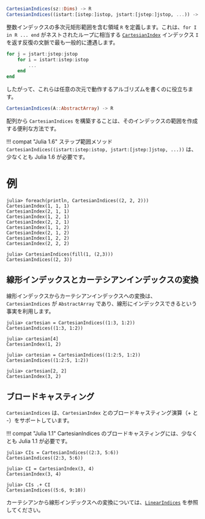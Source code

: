 ```julia
CartesianIndices(sz::Dims) -> R
CartesianIndices((istart:[istep:]istop, jstart:[jstep:]jstop, ...)) -> R
```

整数インデックスの多次元矩形範囲を含む領域 `R` を定義します。これは、`for I in R ... end` がネストされたループに相当する [`CartesianIndex`](@ref) インデックス `I` を返す反復の文脈で最も一般的に遭遇します。

```julia
for j = jstart:jstep:jstop
    for i = istart:istep:istop
        ...
    end
end
```

したがって、これらは任意の次元で動作するアルゴリズムを書くのに役立ちます。

```julia
CartesianIndices(A::AbstractArray) -> R
```

配列から `CartesianIndices` を構築することは、そのインデックスの範囲を作成する便利な方法です。

!!! compat "Julia 1.6"
    ステップ範囲メソッド `CartesianIndices((istart:istep:istop, jstart:[jstep:]jstop, ...))` は、少なくとも Julia 1.6 が必要です。


# 例

```jldoctest
julia> foreach(println, CartesianIndices((2, 2, 2)))
CartesianIndex(1, 1, 1)
CartesianIndex(2, 1, 1)
CartesianIndex(1, 2, 1)
CartesianIndex(2, 2, 1)
CartesianIndex(1, 1, 2)
CartesianIndex(2, 1, 2)
CartesianIndex(1, 2, 2)
CartesianIndex(2, 2, 2)

julia> CartesianIndices(fill(1, (2,3)))
CartesianIndices((2, 3))
```

## 線形インデックスとカーテシアンインデックスの変換

線形インデックスからカーテシアンインデックスへの変換は、`CartesianIndices` が `AbstractArray` であり、線形にインデックスできるという事実を利用します。

```jldoctest
julia> cartesian = CartesianIndices((1:3, 1:2))
CartesianIndices((1:3, 1:2))

julia> cartesian[4]
CartesianIndex(1, 2)

julia> cartesian = CartesianIndices((1:2:5, 1:2))
CartesianIndices((1:2:5, 1:2))

julia> cartesian[2, 2]
CartesianIndex(3, 2)
```

## ブロードキャスティング

`CartesianIndices` は、`CartesianIndex` とのブロードキャスティング演算（+ と -）をサポートしています。

!!! compat "Julia 1.1"
    CartesianIndices のブロードキャスティングには、少なくとも Julia 1.1 が必要です。


```jldoctest
julia> CIs = CartesianIndices((2:3, 5:6))
CartesianIndices((2:3, 5:6))

julia> CI = CartesianIndex(3, 4)
CartesianIndex(3, 4)

julia> CIs .+ CI
CartesianIndices((5:6, 9:10))
```

カーテシアンから線形インデックスへの変換については、[`LinearIndices`](@ref) を参照してください。
